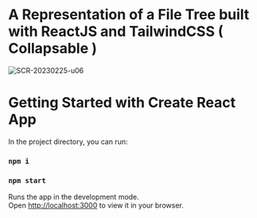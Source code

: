 # A Representation of a File Tree built with ReactJS and TailwindCSS ( Collapsable )

![SCR-20230225-u06](https://user-images.githubusercontent.com/84165564/221362750-c808f494-d8eb-444d-a2af-91eaff99bc66.png)

# Getting Started with Create React App

In the project directory, you can run:

### `npm i`
### `npm start`

Runs the app in the development mode.\
Open [http://localhost:3000](http://localhost:3000) to view it in your browser.

